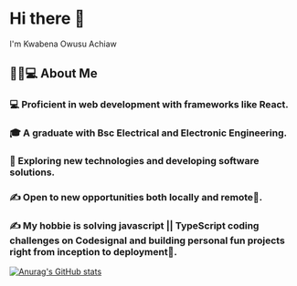 # Hi there 👋

I'm Kwabena Owusu Achiaw 

##  👨🏻💻 About Me
### 💻  Proficient in web development with frameworks like React.

### 🎓   A graduate with Bsc Electrical and Electronic Engineering.

### 🤔   Exploring new technologies and developing software solutions.

### ✍️   Open to new opportunities both locally and remote🤔.

### ✍️   My hobbie is solving javascript || TypeScript coding challenges on Codesignal and building personal fun projects right from inception to deployment🤔.


[![Anurag's GitHub stats](https://github-readme-stats.vercel.app/api?username=kwabs77)](https://github.com/anuraghazra/github-readme-stats)




<!--
**Kwabs77/Kwabs77** is a ✨ _special_ ✨ repository because its `README.md` (this file) appears on your GitHub profile.

Here are some ideas to get you started:

- 🔭 I’m currently working on ...
- 🌱 I’m currently learning ...
- 👯 I’m looking to collaborate on ...
- 🤔 I’m looking for help with ...
- 💬 Ask me about ...
- 📫 How to reach me: ...
- 😄 Pronouns: ...
- ⚡ Fun fact: ...
-->

